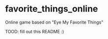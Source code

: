 # favorite_things_online
Online game based on "Eye My Favorite Things"

TOOD: fill out this README :)
